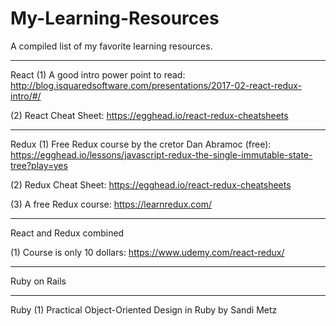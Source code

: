 # My-Learning-Resources
A compiled list of my favorite learning resources.


______________________________________________________________________________________________________________________________
React
(1) A good intro power point to read: http://blog.isquaredsoftware.com/presentations/2017-02-react-redux-intro/#/

(2) React Cheat Sheet: https://egghead.io/react-redux-cheatsheets


______________________________________________________________________________________________________________________________
Redux
(1) Free Redux course by the cretor Dan Abramoc (free): https://egghead.io/lessons/javascript-redux-the-single-immutable-state-tree?play=yes

(2) Redux Cheat Sheet: https://egghead.io/react-redux-cheatsheets

(3) A free Redux course: https://learnredux.com/

______________________________________________________________________________________________________________________________
React and Redux combined

(1) Course is only 10 dollars: https://www.udemy.com/react-redux/


______________________________________________________________________________________________________________________________
Ruby on Rails


______________________________________________________________________________________________________________________________
Ruby
(1) Practical Object-Oriented Design in Ruby by Sandi Metz
